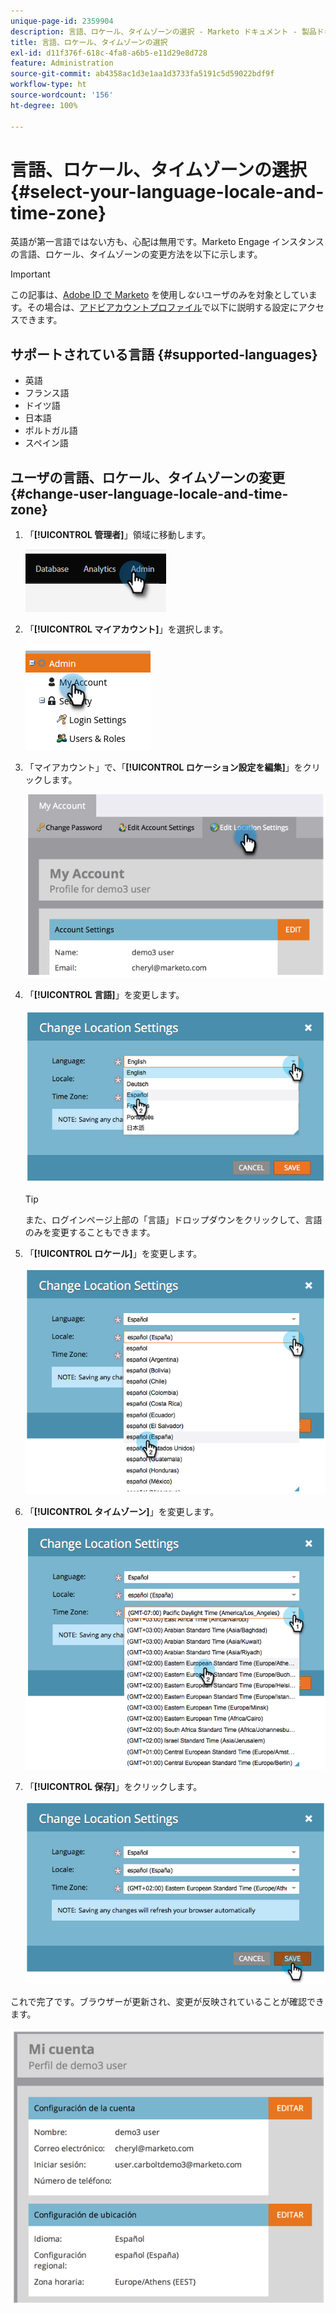 ```yaml
---
unique-page-id: 2359904
description: 言語、ロケール、タイムゾーンの選択 - Marketo ドキュメント - 製品ドキュメント
title: 言語、ロケール、タイムゾーンの選択
exl-id: d11f376f-618c-4fa8-a6b5-e11d29e8d728
feature: Administration
source-git-commit: ab4358ac1d3e1aa1d3733fa5191c5d59022bdf9f
workflow-type: ht
source-wordcount: '156'
ht-degree: 100%

---
```


# 言語、ロケール、タイムゾーンの選択 {#select-your-language-locale-and-time-zone}

英語が第一言語ではない方も、心配は無用です。Marketo Engage インスタンスの言語、ロケール、タイムゾーンの変更方法を以下に示します。

>[!IMPORTANT]
>
>この記事は、[Adobe ID で Marketo](/help/marketo/product-docs/administration/marketo-with-adobe-identity/adobe-identity-management-overview.md) を使用し&#x200B;_ない_&#x200B;ユーザのみを対象としています。その場合は、[アドビアカウントプロファイル](https://account.adobe.com/profile)で以下に説明する設定にアクセスできます。

## サポートされている言語 {#supported-languages}

* 英語
* フランス語
* ドイツ語
* 日本語
* ポルトガル語
* スペイン語

## ユーザの言語、ロケール、タイムゾーンの変更 {#change-user-language-locale-and-time-zone}

1. 「**[!UICONTROL 管理者]**」領域に移動します。

   ![](assets/select-your-language-locale-and-time-zone-1.png)

1. 「**[!UICONTROL マイアカウント]**」を選択します。

   ![](assets/select-your-language-locale-and-time-zone-2.png)

1. 「マイアカウント」で、「**[!UICONTROL ロケーション設定を編集]**」をクリックします。

   ![](assets/select-your-language-locale-and-time-zone-3.png)

1. 「**[!UICONTROL 言語]**」を変更します。

   ![](assets/select-your-language-locale-and-time-zone-4.png)

   >[!TIP]
   >
   >また、ログインページ上部の「言語」ドロップダウンをクリックして、言語のみを変更することもできます。

1. 「**[!UICONTROL ロケール]**」を変更します。

   ![](assets/select-your-language-locale-and-time-zone-5.png)

1. 「**[!UICONTROL タイムゾーン]**」を変更します。

   ![](assets/select-your-language-locale-and-time-zone-6.png)

1. 「**[!UICONTROL 保存]**」をクリックします。

   ![](assets/select-your-language-locale-and-time-zone-7.png)

これで完了です。ブラウザーが更新され、変更が反映されていることが確認できます。

![](assets/select-your-language-locale-and-time-zone-8.png)
